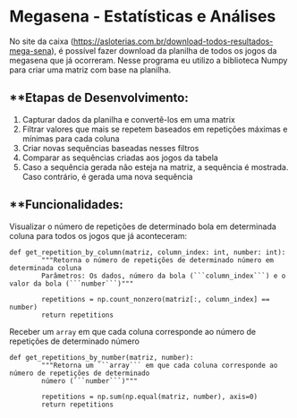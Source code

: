 # Megasena - Estatísticas e Análises

No site da caixa (https://asloterias.com.br/download-todos-resultados-mega-sena), é possível fazer download da planilha de todos os jogos da megasena que já ocorreram. 
Nesse programa eu utilizo a biblioteca Numpy para criar uma matriz com base na planilha.

**Etapas de Desenvolvimento:
---------------------------
1. Capturar dados da planilha e convertê-los em uma matrix
2. Filtrar valores que mais se repetem baseados em repetições máximas e mínimas para cada coluna
3. Criar novas sequências baseadas nesses filtros
4. Comparar as sequências criadas aos jogos da tabela
5. Caso a sequência gerada não esteja na matriz, a sequência é mostrada. Caso contrário, é gerada uma nova sequência

**Funcionalidades:
-----------------

Visualizar o número de repetições de determinado bola em determinada coluna para todos os jogos que já aconteceram:

```
def get_repetition_by_column(matriz, column_index: int, number: int):
        """Retorna o número de repetições de determinado número em determinada coluna
        Parâmetros: Os dados, número da bola (```column_index```) e o valor da bola (```number```)"""

        repetitions = np.count_nonzero(matriz[:, column_index] == number)
        return repetitions
```

Receber um ```array``` em que cada coluna corresponde ao número de repetições de determinado número

```
def get_repetitions_by_number(matriz, number):
        """Retorna um ```array``` em que cada coluna corresponde ao número de repetições de determinado
        número (```number```)"""

        repetitions = np.sum(np.equal(matriz, number), axis=0)
        return repetitions
```

